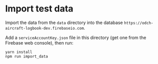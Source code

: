 # Import test data

Import the data from the `data` directory into the database
`https://odch-aircraft-logbook-dev.firebaseio.com`.

Add a `serviceAccountKey.json` file in this directory (get
one from the Firebase web console), then run:

```
yarn install
npm run import_data
```
